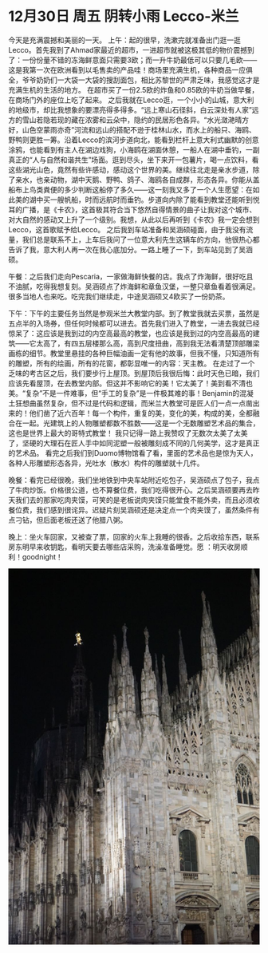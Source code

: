 # 12月30日 周五 阴转小雨 Lecco-米兰

今天是充满震撼和美丽的一天。
上午：起的很早，洗漱完就准备出门逛一逛Lecco。首先我到了Ahmad家最近的超市，一进超市就被这极其低的物价震撼到了：一份份量不错的冻海鲜意面只需要3欧；而一升牛奶最低可以只要几毛欧——这是我第一次在欧洲看到以毛售卖的产品哇！商场里充满生机，各种商品一应俱全，爷爷奶奶们一大袋一大袋的搜刮面包，相比苏黎世的严肃乏味，我感觉这才是充满生机的生活的地方。
在超市买了一份2.5欧的炸鱼和0.85欧的牛奶当做早餐，在商场门外的座位上吃了起来。
之后我就在Lecco逛，一个小小的山城，意大利的地级市，却比我想象的要漂亮得多得多。“远上寒山石径斜，白云深处有人家”远方的雪山若隐若现的藏在浓雾和云朵中，隐约的民居形色各异。“水光潋滟晴方好，山色空蒙雨亦奇”河流和远山的搭配不逊于桂林山水，而水上的船只、海鸥、野鸭则更胜一筹。沿着Lecco的滨河步道向北，能看到栏杆上意大利式幽默的创意涂鸦，也能看到有主人在湖边戏狗，小海鸥在湖面休憩，一船人在湖中垂钓，一副真正的“人与自然和谐共生”场面。逛到尽头，坐下来开一包薯片，喝一点饮料，看这些湖光山色，竟然有些许感动，感动这个世界的美。继续往北走是亲水步道，除了亲水，也亲动物，湖中天鹅、野鸭、鸽子、海鸥各自成群，形态各异。你能从盖船布上鸟类粪便的多少判断这船停了多久——这一刻我又多了一个人生愿望：在如此美的湖中买一艘帆船，时而远航时而垂钓。步道向内除了能看到教堂还能听到悦耳的广播，是《卡农》，这首极其符合当下悠然自得情景的曲子让我对这个城市、对大自然的感动又上升了一个级别。我想，从此以后再听到《卡农》我一定会想到Lecco，这首歌赋予给Lecco。
之后我到车站准备和吴涵硕碰面，由于我没有流量，我们总是联系不上，上车后我问了一位意大利先生这辆车的方向，他很热心都告诉了我，意大利人再一次在我心底加分。一路上睡了一下，到车站见到了吴涵硕。

午餐：之后我们走向Pescaria，一家做海鲜快餐的店。我点了炸海鲜，很好吃且不油腻，吃得我想复刻。吴涵硕点了炸海鲜和章鱼汉堡，一整只章鱼看着很满足。很多当地人也来吃。吃完我们继续走，中途吴涵硕又4欧买了一份奶茶。

下午：下午的主要任务当然是参观米兰大教堂内部。到了教堂我就去买票，虽然是五点半的入场券，但任何时候都可以进去。首先我们进入了教堂，一进去我就已经惊呆了：这应该是我到过的内空高最高的教堂，也应该是我到过的内空高最高的建筑——它太高了，有四五层楼那么高，高到尺度扭曲，高到我无法看清楚顶部雕梁画栋的细节。教堂里悬挂的各种巨幅油画一定有他的故事，但我不懂，只知道所有的雕塑，所有的绘画，所有的花窗，都彰显唯一的内容：天主教。
在走过了一个乏味的考古区之后，我们要步行上屋顶。到屋顶后我很后悔：此时天色已暗，我们应该先看屋顶，在去教堂内部。但这并不影响它的美！它太美了！美到看不清也美。“复杂”不是一件难事，但“手工的复杂”是一件极其难的事！Benjamin的混凝土狂想曲虽然复杂，但不过是代码和逻辑，而米兰大教堂可是匠人们一点一点凿出来的！他们凿了近六百年！每一个构件，重复的美，变化的美，构成的美，全都融合在一起。光建筑上的人物雕塑都数不胜数——这是一个无数雕塑艺术品的集合，这也是世界上最大的哥特式教堂！
我只记得一路上我赞叹了无数次太美了太美了，坚硬的大理石在匠人手中如同泥塑一般被雕刻成不同的几何美学，这才是真正的艺术品。
看完之后我们到Duomo博物馆看了看，里面的艺术品也是惊为天人，各种人形雕塑形态各异，光吐水（散水）构件的雕塑就十几件。

晚餐：看完已经很晚，我们坐地铁到中央车站附近吃包子，吴涵硕点了包子，我点了牛肉炒饭。价格很公道，也不算餐位费，我们吃得很开心。之后吴涵硕要再去昨天我们去的那家吃肉夹馍，可笑的是老板说肉夹馍只能堂食不能外卖，而且必须收餐位费，我们感到很诧异。迟疑片刻吴涵硕还是决定点一个肉夹馍了，虽然条件有点刁钻，但后面老板还送了他腊八粥。

晚上：坐火车回家，又被查了票，回家的火车上我睡的很香。之后收拾东西，联系房东明早来收钥匙，看明天要去哪些店采购，洗澡准备睡觉。愿 ：明天收房顺利！goodnight！


![image](images\\63af742967780f7431d195c3.jpg)




